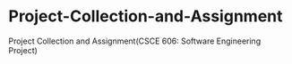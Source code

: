 # Project-Collection-and-Assignment
Project Collection and Assignment(CSCE 606: Software Engineering Project)
